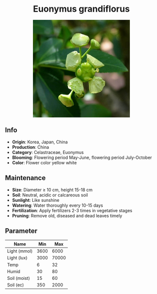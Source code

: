 <h1 align='center'>Euonymus grandiflorus</h1>
<p align="center">
    <img 
        align='center'
        width='320'
        src="../images/euonymus grandiflorus.png" 
        alt='Euonymus grandiflorus' />
</p>

## Info

 - **Origin**: Korea, Japan, China
 - **Production**: China
 - **Category**: Celastraceae, Euonymus
 - **Blooming**: Flowering period May-June, flowering period July-October
 - **Color**: Flower color yellow white

## Maintenance

 - **Size**: Diameter ≥ 10 cm, height 15-18 cm
 - **Soil**: Neutral, acidic or calcareous soil
 - **Sunlight**: Like sunshine
 - **Watering**: Water thoroughly every 10-15 days
 - **Fertilization**: Apply fertilizers 2-3 times in vegetative stages
 - **Pruning**: Remove old, diseased and dead leaves timely

## Parameter

| Name         | Min  | Max   |
|--------------|------|-------|
| Light (mmol) | 3600 | 6000  |
| Light (lux)  | 3000 | 70000 |
| Temp         | 6    | 32    |
| Humid        | 30   | 80    |
| Soil (moist) | 15   | 60    |
| Soil (ec)    | 350  | 2000  |